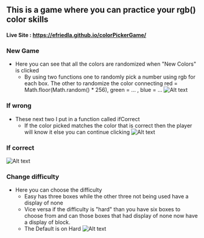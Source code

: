## This is a game where you can practice your rgb() color skills 
#### Live Site : https://efriedla.github.io/colorPickerGame/
### New Game
 - Here you can see that all the colors are randomized when "New Colors" is clicked
     - By using two functions one to randomly pick a number using rgb for each box. The other to randomize the color connecting red = Math.floor(Math.random() * 256), green = ... , blue = ...
![Alt text](http://g.recordit.co/v8yk3yNNad.gif)

### If wrong
- These next two I put in a function called ifCorrect
    - If the color picked matches the color that is correct then the player will know it else you can continue clicking
![Alt text](http://g.recordit.co/u6YviXaelo.gif)
### If correct
![Alt text](http://g.recordit.co/WY4bCrRMeU.gif)
### Change difficulty
- Here you can choose the difficulty
     - Easy has three boxes while the other three not being used have a display of none
     -  Vice versa if the difficulty is "hard" than you have six boxes to choose from and can those boxes that had display of none now have a display of block.
     - The Default is on Hard
![Alt text](http://g.recordit.co/9TC9OCkv9b.gif)

